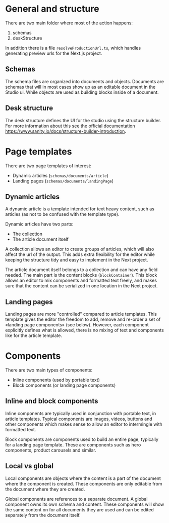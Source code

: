 # General and structure

There are two main folder where most of the action happens:

1. schemas
2. deskStructure

In addition there is a file `resolveProductionUrl.ts`, which handles generating preview urls for the Next.js project.

## Schemas

The schema files are organized into documents and objects. Documents are schemas that will in most cases show up as an editable document in the Studio ui. While objects are used as building blocks inside of a document.

## Desk structure

The desk structure defines the UI for the studio using the structure builder. For more information about this see the official documentation https://www.sanity.io/docs/structure-builder-introduction.

# Page templates

There are two page templates of interest:

* Dynamic articles (`schemas/documents/article`)
* Landing pages (`schemas/documents/landingPage`)

## Dynamic articles

A dynamic article is a template intended for text heavy content, such as articles (as not to be confused with the template type).

Dynamic articles have two parts:

* The collection
* The article document itself

A collection allows an editor to create groups of articles, which will also affect the url of the output. This adds extra flexibility for the editor while keeping the structure tidy and easy to implement in the Next project.

The article document itself belongs to a collection and can have any field needed. The main part is the content blocks (`blockContainer`). This block allows an editor to mix components and formatted text freely, and makes sure that the content can be serialized in one location in the Next project.

## Landing pages

Landing pages are more "controlled" compared to article templates. This template gives the editor the freedom to add, remove and re-order a set of «landing page components» (see below). However, each component explicitly defines what is allowed, there is no mixing of text and components like for the article template.


# Components

There are two main types of components:

* Inline components (used by portable text)
* Block components (or landing page components)

## Inline and block components

Inline components are typically used in conjunction with portable text, in article templates. Typical components are images, videos, buttons and other components which makes sense to allow an editor to intermingle with formatted text.

Block components are components used to build an entire page, typically for a landing page template. These are components such as hero components, product carousels and similar.

## Local vs global

Local components are objects where the content is a part of the document where the component is created. These components are only editable from the document where they are created.

Global components are references to a separate document. A global component owns its own schema and content. These components will show the same content on for all documents they are used and can be edited separately from the document itself.
